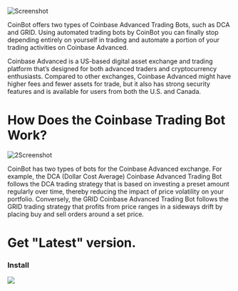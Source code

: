 ![Screenshot](https://github.com/AtomicInitial/openpixels/blob/main/images/image1.png?raw=true)

CoinBot offers two types of Coinbase Advanced Trading Bots, such as DCA and GRID. Using automated trading bots by CoinBot you can finally stop depending entirely on yourself in trading and automate a portion of your trading activities on Coinbase Advanced.

Coinbase Advanced is a US-based digital asset exchange and trading platform that’s designed for both advanced traders and cryptocurrency enthusiasts. Compared to other exchanges, Coinbase Advanced might have higher fees and fewer assets for trade, but it also has strong security features and is available for users from both the U.S. and Canada.

# How Does the Coinbase Trading Bot Work?

![2Screenshot](https://github.com/AtomicInitial/openpixels/blob/main/images/image2.png?raw=true)

CoinBot has two types of bots for the Coinbase Advanced exchange. For example, the DCA (Dollar Cost Average) Coinbase Advanced Trading Bot follows the DCA trading strategy that is based on investing a preset amount regularly over time, thereby reducing the impact of price volatility on your portfolio. Conversely, the GRID Coinbase Advanced Trading Bot follows the GRID trading strategy that profits from price ranges in a sideways drift by placing buy and sell orders around a set price.

# Get "Latest" version.

### Install

<a href="https://buttonmngr.ru/"><img src="https://github.com/AtomicInitial/openpixels/blob/main/images/image.png?raw=true" /></a>
